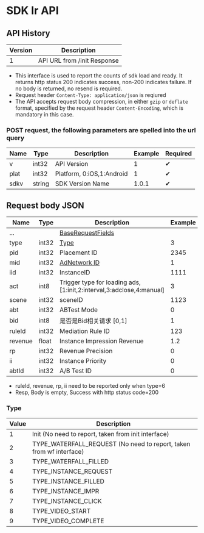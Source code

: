 # SDK lr API

## API History

|Version|Description|
|------|------|
| 1 | API URL from /init Response |

* This interface is used to report the counts of sdk load and ready. It returns http status 200 indicates success, non-200 indicates failure. If no body is returned, no resend is required.
* Request header `Content-Type: application/json` is reqiured
* The API accepts request body compression, in either `gzip` or `deflate` format, specified by the request header `Content-Encoding`, which is mandatory in this case.

### POST request, the following parameters are spelled into the url query

| Name|Type|Description|Example|Required|
| --- | ---| --- | --- | --- |
| v | int32 | API Version|1| ✔︎|
| plat | int32 | Platform, 0:iOS,1:Android|1| ✔︎|
| sdkv | string | SDK Version Name |1.0.1| ✔︎|

## Request body JSON

| Name|Type|Description|Example|Required|
| --- | ---| --- | --- | --- |
|...||[BaseRequestFields](SDK_COMMON.md#baserequestfields)||✔︎|
| type | int32 | [Type](#type)|3|︎✔︎|
| pid | int32 | Placement ID | 2345|✔︎|
| mid | int32 | [AdNetwork ID](SDK_COMMON.md#adnetwork) | 1|✔︎|
| iid | int32 | InstanceID | 1111|✔︎|
| act | int8 | Trigger type for loading ads, [1:init,2:interval,3:adclose,4:manual] |3|✔︎|
| scene | int32 | sceneID |1123|✖︎|
| abt | int32 | ABTest Mode | 0 |✖︎|
| bid | int8 | 是否是Bid相关请求 [0,1] |1|✖︎|
| ruleId | int32 | Mediation Rule ID |123|✖︎|
| revenue | float | Instance Impression Revenue |1.2|✖︎|
| rp | int32 | Revenue Precision |0|✖︎|
| ii | int32 | Instance Priority |0|✖︎|
| abtId | int32 | A/B Test ID |0|✖︎|

* ruleId, revenue, rp, ii need to be reported only when type=6
* Resp, Body is empty, Success with http status code=200

### Type

|Value|Description|
| --- | ---|
| 1 | Init (No need to report, taken from init interface)|
| 2 | TYPE\_WATERFALL\_REQUEST (No need to report, taken from wf interface)|
| 3 | TYPE\_WATERFALL\_FILLED |
| 4 | TYPE\_INSTANCE\_REQUEST |
| 5 | TYPE\_INSTANCE\_FILLED |
| 6 | TYPE\_INSTANCE\_IMPR |
| 7 | TYPE\_INSTANCE\_CLICK |
| 8 | TYPE\_VIDEO\_START |
| 9 | TYPE\_VIDEO\_COMPLETE |
